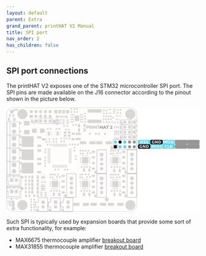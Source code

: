 ```yaml
---
layout: default
parent: Extra
grand_parent: printHAT V2 Manual
title: SPI port
nav_order: 2
has_children: false
---
```


## SPI port connections
The printHAT V2 exposes one of the STM32 microcontroller SPI port. The SPI pins are made available on the J16 connector according to the pinout shown in the picture below.

![spi-pinout](../assets/img/phatv2_pinout_spi.png)

Such SPI is typically used by expansion boards that provide some sort of extra functionality, for example:

- MAX6675 thermocouple amplifier [breakout board](https://www.electrodragon.com/product/max6675-breakout-board-for-thermocouple-genius-ic/)
- MAX31855 thermocouple amplifier [breakout board](https://www.adafruit.com/product/269)
